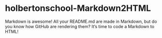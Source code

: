 # holbertonschool-Markdown2HTML
Markdown is awesome! All your README.md are made in Markdown, but do you know how GitHub are rendering them?  It’s time to code a Markdown to HTML!

